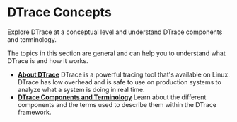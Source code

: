 
# DTrace Concepts

Explore DTrace at a conceptual level and understand DTrace components and terminology.

The topics in this section are general and can help you to understand what DTrace is and how it works.

-   **[About DTrace](../explanation/dtrace-about.md)**
DTrace is a powerful tracing tool that's available on Linux. DTrace has low overhead and is safe to use on production systems to analyze what a system is doing in real time.
-   **[DTrace Components and Terminology](../explanation/dtrace-components-and-terminology.md)**
Learn about the different components and the terms used to describe them within the DTrace framework.

